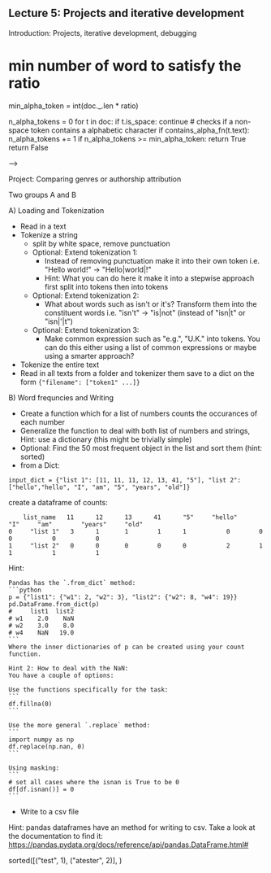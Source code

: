 ## Lecture 5: Projects and iterative development

Introduction:
Projects, iterative development, debugging







# min number of word to satisfy the ratio
min_alpha_token = int(doc._.len * ratio)

n_alpha_tokens = 0
for t in doc:
    if t.is_space:
        continue
    # checks if a non-space token contains a alphabetic character
    if contains_alpha_fn(t.text):
        n_alpha_tokens += 1
        if n_alpha_tokens >= min_alpha_token:
            return True
return False


 -->

Project: Comparing genres or authorship attribution

Two groups A and B

A) Loading and Tokenization
- Read in a text
- Tokenize a string
  - split by white space, remove punctuation
  - Optional: Extend tokenization 1:
    - Instead of removing punctuation make it into their own token i.e. "Hello world!" -> "Hello|world|!"
    - Hint: What you can do here it make it into a stepwise approach first split into tokens then into tokens
  - Optional: Extend tokenization 2:
    - What about words such as isn't or it's? Transform them into the constituent words i.e. "isn't" -> "is|not" (instead of "isn|t" or "isn|'|t")
  - Optional: Extend tokenization 3:
    - Make common expression such as "e.g.", "U.K." into tokens. You can do this either using a list of common expressions or maybe using a smarter approach?
- Tokenize the entire text
- Read in all texts from a folder and tokenizer them save to a dict on the form `{"filename": ["token1" ...]}`


B) Word frequncies and Writing
- Create a function which for a list of numbers counts the occurances of each number
- Generalize the function to deal with both list of numbers and strings, Hint: use a dictionary (this might be trivially simple)
- Optional: Find the 50 most frequent object in the list and sort them (hint: sorted)
- from a Dict:
```
input_dict = {"list 1": [11, 11, 11, 12, 13, 41, "5"], "list 2": ["hello","hello", "I", "am", "5", "years", "old"]}
```
create a dataframe of counts:
```
    list_name   11      12      13      41      "5"     "hello"     "I"     "am"        "years"     "old" 
0     "list 1"   3      1       1        1      1           0        0          0           0           0       
1     "list 2"   0      0       0        0      0           2        1          1           1           1
```

Hint:

    Pandas has the `.from_dict` method:
    ```python
    p = {"list1": {"w1": 2, "w2": 3}, "list2": {"w2": 8, "w4": 19}}
    pd.DataFrame.from_dict(p)
    #     list1  list2
    # w1    2.0    NaN
    # w2    3.0    8.0
    # w4    NaN   19.0
    ```
    Where the inner dictionaries of p can be created using your count function.

    Hint 2: How to deal with the NaN:
    You have a couple of options:

    Use the functions specifically for the task:
    ```
    df.fillna(0)
    ```

    Use the more general `.replace` method:
    ```
    import numpy as np
    df.replace(np.nan, 0)
    ```

    Using masking:
    ```
    # set all cases where the isnan is True to be 0
    df[df.isnan()] = 0
    ```

- Write to a csv file

Hint: pandas dataframes have an method for writing to csv. Take a look at the documentation to find it:
https://pandas.pydata.org/docs/reference/api/pandas.DataFrame.html#



<!-- 
should include (if not already presented)

str methods: 
.strip, .split

modules:
os, pandas (creating dataframe, writing to csv, the from_dict method)

Functions:
sorted, using lambda methods


requirements.txt?
 -->

sorted([("test", 1), ("atester", 2)], )